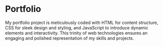 # Portfolio
My portfolio project is meticulously coded with HTML for content structure, CSS for sleek design and styling, and JavaScript to introduce dynamic elements and interactivity. This trinity of web technologies ensures an engaging and polished representation of my skills and projects.
